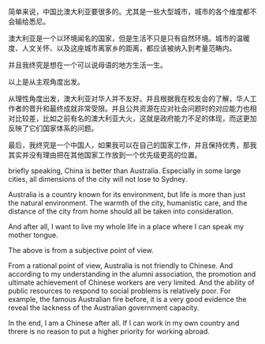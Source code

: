 简单来说，中国比澳大利亚要很多的。尤其是一些大型城市，城市的各个维度都不会输给悉尼。

澳大利亚是一个以环境闻名的国家，但是生活不只是只有自然环境。城市的温暖度、人文关怀、以及这座城市离家乡的距离，都应该被纳入到考量范畴内。

并且我终究是想在一个可以说母语的地方生活一生。

以上是从主观角度出发。

从理性角度出发，澳大利亚对华人并不友好。并且根据我在校友会的了解，华人工作者的晋升和最终成就非常受限。并且公共资源在应对社会问题时的对应能力也相对比较差，比如之前有名的澳大利亚大火，这就是政府能力不足的体现，而这更加反映了它们国家体系的问题。

最后，我终究是一个中国人，如果我可以在自己的国家工作，并且保持优秀，那我其实并没有理由把在其他国家工作放到一个优先级更高的位置。

briefly speaking, China is better than Australia. Especially in some large cities, all dimensions of the city will not lose to Sydney.

Australia is a country known for its environment, but life is more than just the natural environment. The warmth of the city, humanistic care, and the distance of the city from home should all be taken into consideration.

And after all, I want to live my whole life in a place where I can speak my mother tongue.

The above is from a subjective point of view.

From a rational point of view, Australia is not friendly to Chinese. And according to my understanding in the alumni association, the promotion and ultimate achievement of Chinese workers are very limited. And the ability of public resources to respond to social problems is relatively poor. For example, the famous Australian fire before, it is a very good evidence the reveal the lackness of the Australian government capacity.

In the end, I am a Chinese after all. If I can work in my own country and threre is no reason to put a higher priority for working abroad.